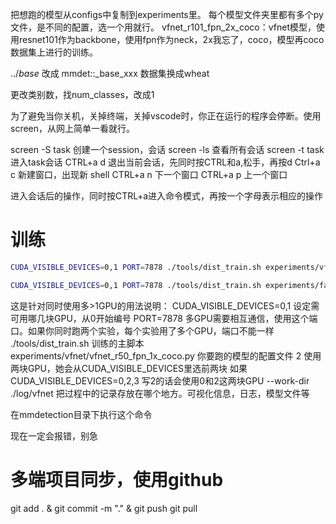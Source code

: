 把想跑的模型从configs中复制到experiments里。
每个模型文件夹里都有多个py文件，是不同的配置，选一个用就行。
vfnet_r101_fpn_2x_coco：vfnet模型，使用resnet101作为backbone，使用fpn作为neck，2x我忘了，coco，模型再coco数据集上进行的训练。

../_base_ 改成 mmdet::_base_xxx
数据集换成wheat

更改类别数，找num_classes，改成1

为了避免当你关机，关掉终端，关掉vscode时，你正在运行的程序会停断。使用screen，从网上简单一看就行。

screen -S task 创建一个session，会话
screen -ls 查看所有会话
screen -t task 进入task会话
CTRL+a  d 退出当前会话，先同时按CTRL和a,松手，再按d
Ctrl+a  c 新建窗口，出现新 shell
CTRL+a  n 下一个窗口
CTRL+a  p 上一个窗口

进入会话后的操作，同时按CTRL+a进入命令模式，再按一个字母表示相应的操作

# 训练
```bash
CUDA_VISIBLE_DEVICES=0,1 PORT=7878 ./tools/dist_train.sh experiments/vfnet/vfnet_r50_fpn_1x_coco.py 2 --work-dir ./log/vfnet
```
```bash
CUDA_VISIBLE_DEVICES=0,1 PORT=7878 ./tools/dist_train.sh experiments/fast_rcnn/fast-rcnn_r50_fpn_1x_coco.py 2 --work-dir ./log/fast-rcnn
```
这是针对同时使用多>1GPU的用法说明：
CUDA_VISIBLE_DEVICES=0,1 设定需可用哪几块GPU，从0开始编号
PORT=7878 多GPU需要相互通信，使用这个端口。如果你同时跑两个实验，每个实验用了多个GPU，端口不能一样
./tools/dist_train.sh 训练的主脚本
experiments/vfnet/vfnet_r50_fpn_1x_coco.py 你要跑的模型的配置文件
2 使用两块GPU，她会从CUDA_VISIBLE_DEVICES里选前两块
如果CUDA_VISIBLE_DEVICES=0,2,3 写2的话会使用0和2这两块GPU
--work-dir ./log/vfnet 把过程中的记录存放在哪个地方。可视化信息，日志，模型文件等

在mmdetection目录下执行这个命令

现在一定会报错，别急


# 多端项目同步，使用github
git add . & git commit -m "." & git push
git pull
